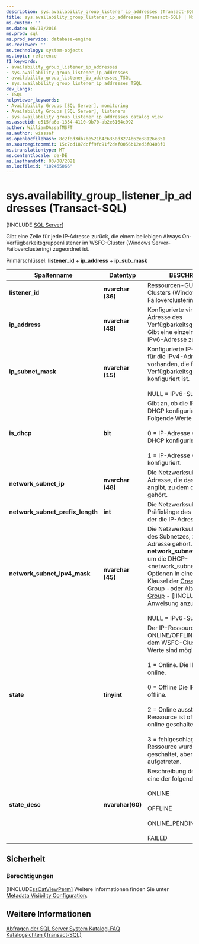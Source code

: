 ```yaml
---
description: sys.availability_group_listener_ip_addresses (Transact-SQL)
title: sys.availability_group_listener_ip_addresses (Transact-SQL) | Microsoft-Dokumentation
ms.custom: ''
ms.date: 06/10/2016
ms.prod: sql
ms.prod_service: database-engine
ms.reviewer: ''
ms.technology: system-objects
ms.topic: reference
f1_keywords:
- availability_group_listener_ip_addresses
- sys.availability_group_listener_ip_addresses
- availability_group_listener_ip_addresses_TSQL
- sys.availability_group_listener_ip_addresses_TSQL
dev_langs:
- TSQL
helpviewer_keywords:
- Availability Groups [SQL Server], monitoring
- Availability Groups [SQL Server], listeners
- sys.availability_group_listener_ip_addresses catalog view
ms.assetid: e515fa6b-1354-4110-9b70-ab2e6164c992
author: WilliamDAssafMSFT
ms.author: wiassaf
ms.openlocfilehash: 8c2f8d3db7be521b4c6350d3274b62e38126e851
ms.sourcegitcommit: 15c7cd187dcff9fc91f2daf0056b12ed3f0403f0
ms.translationtype: MT
ms.contentlocale: de-DE
ms.lasthandoff: 03/08/2021
ms.locfileid: "102465066"
---
```

# <a name="sysavailability_group_listener_ip_addresses-transact-sql"></a>sys.availability_group_listener_ip_addresses (Transact-SQL)
[!INCLUDE [SQL Server](../../includes/applies-to-version/sqlserver.md)]

  Gibt eine Zeile für jede IP-Adresse zurück, die einem beliebigen Always On-Verfügbarkeitsgruppenlistener im WSFC-Cluster (Windows Server-Failoverclustering) zugeordnet ist.  
  
 Primärschlüssel: **listener_id**  +  **ip_address**  +  **ip_sub_mask**  
  
  
|Spaltenname|Datentyp|BESCHREIBUNG|  
|-----------------|---------------|-----------------|  
|**listener_id**|**nvarchar (36)**|Ressourcen-GUID des WSFC-Clusters (Windows Server-Failoverclustering).|  
|**ip_address**|**nvarchar (48)**|Konfigurierte virtuelle IP-Adresse des Verfügbarkeitsgruppenlisteners. Gibt eine einzelne IPv4- oder IPv6-Adresse zurück.|  
|**ip_subnet_mask**|**nvarchar (15)**|Konfigurierte IP-Subnetzmaske für die IPv4-Adresse, falls vorhanden, die für den Verfügbarkeitsgruppenlistener konfiguriert ist.<br /><br /> NULL = IPv6-Subnetz|  
|**is_dhcp**|**bit**|Gibt an, ob die IP-Adresse von DHCP konfiguriert wird. Folgende Werte sind möglich:<br /><br /> 0 = IP-Adresse wird nicht von DHCP konfiguriert.<br /><br /> 1 = IP-Adresse wird von DHCP konfiguriert.|  
|**network_subnet_ip**|**nvarchar (48)**|Die Netzwerksubnetz-IP-Adresse, die das Subnetz angibt, zu dem die IP-Adresse gehört.|  
|**network_subnet_prefix_length**|**int**|Die Netzwerksubnetz-Präfixlänge des Subnetzes, zu der die IP-Adresse gehört.|  
|**network_subnet_ipv4_mask**|**nvarchar (45)**|Die Netzwerksubnetz-Maske des Subnetzes, zu der die IP-Adresse gehört. **network_subnet_ipv4_mask** , um die DHCP-<network_subnet_option> Optionen in einer With DHCP-Klausel der [Create Availability Group](../../t-sql/statements/create-availability-group-transact-sql.md) -oder [Alter Availability Group](../../t-sql/statements/alter-availability-group-transact-sql.md) - [!INCLUDE[tsql](../../includes/tsql-md.md)] Anweisung anzugeben.<br /><br /> NULL = IPv6-Subnetz|  
|**state**|**tinyint**|Der IP-Ressourcen-ONLINE/OFFLINE-Status aus dem WSFC-Cluster. Folgende Werte sind möglich:<br /><br /> 1 = Online. Die IP-Ressource ist online.<br /><br /> 0 = Offline Die IP-Ressource ist offline.<br /><br /> 2 = Online ausstehend Die IP-Ressource ist offline, wird aber online geschaltet.<br /><br /> 3 = fehlgeschlagen. Die IP-Ressource wurde online geschaltet, aber ein Fehler ist aufgetreten.|  
|**state_desc**|**nvarchar(60)**|Beschreibung des **Zustands**, eine der folgenden:<br /><br /> ONLINE<br /><br /> OFFLINE<br /><br /> ONLINE_PENDING<br /><br /> FAILED|  
  
## <a name="security"></a>Sicherheit  
  
### <a name="permissions"></a>Berechtigungen  
 [!INCLUDE[ssCatViewPerm](../../includes/sscatviewperm-md.md)] Weitere Informationen finden Sie unter [Metadata Visibility Configuration](../../relational-databases/security/metadata-visibility-configuration.md).  
  
## <a name="see-also"></a>Weitere Informationen  
 [Abfragen der SQL Server System Katalog-FAQ](../../relational-databases/system-catalog-views/querying-the-sql-server-system-catalog-faq.yml)   
 [Katalogsichten &#40;Transact-SQL&#41;](../../relational-databases/system-catalog-views/catalog-views-transact-sql.md)  
  
  
